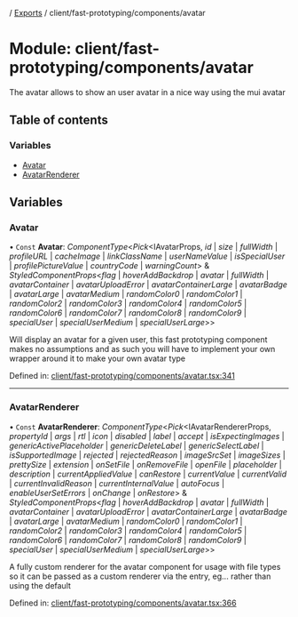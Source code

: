 [](../README.md) / [Exports](../modules.md) / client/fast-prototyping/components/avatar

# Module: client/fast-prototyping/components/avatar

The avatar allows to show an user avatar in a nice way using the mui avatar

## Table of contents

### Variables

- [Avatar](client_fast_prototyping_components_avatar.md#avatar)
- [AvatarRenderer](client_fast_prototyping_components_avatar.md#avatarrenderer)

## Variables

### Avatar

• `Const` **Avatar**: *ComponentType*<*Pick*<IAvatarProps, *id* \| *size* \| *fullWidth* \| *profileURL* \| *cacheImage* \| *linkClassName* \| *userNameValue* \| *isSpecialUser* \| *profilePictureValue* \| *countryCode* \| *warningCount*\> & *StyledComponentProps*<*flag* \| *hoverAddBackdrop* \| *avatar* \| *fullWidth* \| *avatarContainer* \| *avatarUploadError* \| *avatarContainerLarge* \| *avatarBadge* \| *avatarLarge* \| *avatarMedium* \| *randomColor0* \| *randomColor1* \| *randomColor2* \| *randomColor3* \| *randomColor4* \| *randomColor5* \| *randomColor6* \| *randomColor7* \| *randomColor8* \| *randomColor9* \| *specialUser* \| *specialUserMedium* \| *specialUserLarge*\>\>

Will display an avatar for a given user, this fast prototyping
component makes no assumptions and as such you will have to implement
your own wrapper around it to make your own avatar type

Defined in: [client/fast-prototyping/components/avatar.tsx:341](https://github.com/onzag/itemize/blob/0e9b128c/client/fast-prototyping/components/avatar.tsx#L341)

___

### AvatarRenderer

• `Const` **AvatarRenderer**: *ComponentType*<*Pick*<IAvatarRendererProps, *propertyId* \| *args* \| *rtl* \| *icon* \| *disabled* \| *label* \| *accept* \| *isExpectingImages* \| *genericActivePlaceholder* \| *genericDeleteLabel* \| *genericSelectLabel* \| *isSupportedImage* \| *rejected* \| *rejectedReason* \| *imageSrcSet* \| *imageSizes* \| *prettySize* \| *extension* \| *onSetFile* \| *onRemoveFile* \| *openFile* \| *placeholder* \| *description* \| *currentAppliedValue* \| *canRestore* \| *currentValue* \| *currentValid* \| *currentInvalidReason* \| *currentInternalValue* \| *autoFocus* \| *enableUserSetErrors* \| *onChange* \| *onRestore*\> & *StyledComponentProps*<*flag* \| *hoverAddBackdrop* \| *avatar* \| *fullWidth* \| *avatarContainer* \| *avatarUploadError* \| *avatarContainerLarge* \| *avatarBadge* \| *avatarLarge* \| *avatarMedium* \| *randomColor0* \| *randomColor1* \| *randomColor2* \| *randomColor3* \| *randomColor4* \| *randomColor5* \| *randomColor6* \| *randomColor7* \| *randomColor8* \| *randomColor9* \| *specialUser* \| *specialUserMedium* \| *specialUserLarge*\>\>

A fully custom renderer for the avatar component for usage with file types
so it can be passed as a custom renderer via the entry, eg...
<Entry id="profile_picture" renderer={AvatarRenderer}/> rather
than using the default

Defined in: [client/fast-prototyping/components/avatar.tsx:366](https://github.com/onzag/itemize/blob/0e9b128c/client/fast-prototyping/components/avatar.tsx#L366)
